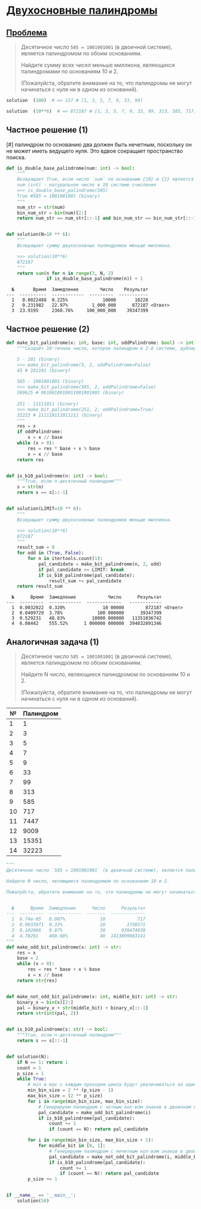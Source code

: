 # [Двухосновные палиндромы](TODO)

## [Проблема](https://euler.jakumo.org/problems/view/35.html)

>Десятичное число `585 = 1001001001` (в двоичной системе), является палиндромом по обоим основаниям.
>
>Найдите сумму всех чисел меньше миллиона, являющихся палиндромами по основаниям 10 и 2.
>
>(Пожалуйста, обратите внимание на то, что палиндромы не могут начинаться с нуля ни в одном из оснований).

``` python
solution  (100)  # => 157 # [1, 3, 5, 7, 9, 33, 99]

solution  (10**6)  # => 872187 # [1, 3, 5, 7, 9, 33, 99, 313, 585, 717, 7447, 9009, 15351, 32223, 39993, 53235, 53835, 73737, 585585]
```


## Частное решение (1)


[#] палиндром по основанию два должен быть нечетным, поскольку он не может иметь ведущего нуля. 
Это вдвое сокращает пространство поиска.

```python
def is_double_base_palindrome(num: int) -> bool:
    """
    Возвращает True, если число `num` по основанию {10} и {2} является полиндромом.
    num (int) - натуральное число в 10 системе счисления
    >>> is_double_base_palindrome(585)
    True #585 = 1001001001 (binary)
    """
    num_str = str(num)
    bin_num_str = bin(num)[2:]
    return num_str == num_str[::-1] and bin_num_str == bin_num_str[::-1]


def solution(N=10 ** 6):
    """
    Возвращает сумму двухосновных палиндромов меньше миллиона.

    >>> solution(10**6)
    872187
    """
    return sum(n for n in range(3, N, 2)
               if is_double_base_palindrome(n)) + 1
```
```
  №       Время  Замедление        Число    Результат
---  ----------  ------------  ---------  -----------
  1   0.0022488  0.225%             10000       18228
  2   0.231982   22.97%         1_000_000      872187 <Ответ>
  3  23.9195     2368.76%     100_000_000    39347399
 ```

## Частное решение (2)
```python
def make_bit_palindrome(x: int, base: int, oddPalindrome: bool) -> int:
    """Создаёт 10-тичное число, которое палиндром в 2-й системе, дублируюя x в 2-ой; если x c нечетным количеством знаков, то `средний бит` пропускается

    5 - 101 (binary)
    >>> make_bit_palindrome(5, 2, oddPalindrome=False)
    45 # 101101 (binary)
    
    585 - 1001001001 (binary)
    >>> make_bit_palindrome(585, 2, oddPalindrome=False)
    599625 # 0b10010010011001001001 (binary)
    
    251 - 11111011 (binary)
    >>> make_bit_palindrome(251, 2, oddPalindrome=True)
    32223 # 111110111011111 (binary)
    """
    res = x
    if oddPalindrome:
        x = x // base
    while (x > 0):
        res = res * base + x % base
        x = x // base
    return res


def is_b10_palindrome(n: int) -> bool:
    """True, если n-десятичный палиндром"""
    s = str(n)
    return s == s[::-1]


def solution(LIMIT=10 ** 6):
    """
    Возвращает сумму двухосновных палиндромов меньше миллиона.

    >>> solution(10**6)
    872187
    """
    result_sum = 0
    for odd in (True, False):
        for n in itertools.count(1):
            pal_candidate = make_bit_palindrome(n, 2, odd)
            if pal_candidate >= LIMIT: break
            if is_b10_palindrome(pal_candidate):
                result_sum += pal_candidate
    return result_sum
```
```text
  №      Время  Замедление            Число      Результат
---  ---------  ------------  -------------   ------------
  1  0.0032022  0.320%              10 00000        872187 <Ответ>
  2  0.0409729  3.78%             100 000000      39347399
  3  0.529231   48.83%          10000 000000   11351036742
  4  6.08442    555.52%      1 000000 000000  394832891346
```

## Аналогичная задача (1)

>Десятичное число `585 = 1001001001` (в двоичной системе), является палиндромом по обоим основаниям.
>
>Найдите N число, являющиеся палиндромом по основаниям 10 и 2.
>
>(Пожалуйста, обратите внимание на то, что палиндромы не могут начинаться с нуля ни в одном из оснований).


| №   | Палиндром |
|---- | ------ |
| 1   | 1        |
| 2   | 3        |
| 3   | 5        |
| 4   | 7        |
| 5   | 9        |
| 6   | 33       |
| 7   | 99       |
| 8   | 313      |
| 9   | 585      |
| 10  | 717      |
| 11  | 7447     |
| 12  | 9009     |
| 13  | 15351    |
| 14  | 32223    |

```python
"""
Десятичное число `585 = 1001001001` (в двоичной системе), является палиндромом по обоим основаниям.

Найдите N число, являющиеся палиндромом по основаниям 10 и 2.

Пожалуйста, обратите внимание на то, что палиндромы не могут начинаться с нуля ни в одном из оснований).


  №      Время  Замедление      Число      Результат
---  ---------  ------------  -------  -------------
  1  6.74e-05   0.007%             10            717
  2  0.0033971  0.33%              20        1758571
  3  0.102066   9.87%              30      939474939
  4  4.78291    468.08%            40  1413899983141
"""
def make_odd_bit_palindrome(x: int) -> str:
    res = x
    base = 2
    while (x > 0):
        res = res * base + x % base
        x = x // base
    return str(res)


def make_not_odd_bit_palindrome(x: int, middle_bit: int) -> str:
    binary_x = bin(x)[2:]
    pal = binary_x + str(middle_bit) + binary_x[::-1]
    return str(int(pal, 2))


def is_b10_palindrome(s: str) -> bool:
    """True, если n-десятичный палиндром"""
    return s == s[::-1]


def solution(N):
    if N == 1: return 1
    count = 1
    p_size = 1
    while True:
        # min и max с каждым проходом цикла будут увеличиваться на один разряд в двоичном виде
        min_bin_size = 2 ** (p_size - 1)
        max_bin_size = (2 ** p_size)
        for i in range(min_bin_size, max_bin_size):
            # Генерируем палиндром с четным кол-вом знаков в двоичном виде
            pal_candidate = make_odd_bit_palindrome(i)
            if is_b10_palindrome(pal_candidate):
                count += 1
                if (count == N): return pal_candidate

        for i in range(min_bin_size, max_bin_size + 1):
            for middle_bit in [0, 1]:
                # Генерируем палиндром с нечетным кол-вом знаков в двоичном виде
                pal_candidate = make_not_odd_bit_palindrome(i, middle_bit)
                if is_b10_palindrome(pal_candidate):
                    count += 1
                    if (count == N): return pal_candidate
        p_size += 1


if __name__ == '__main__':
    solution(50)
```
